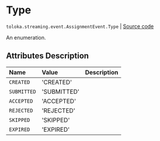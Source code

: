 # Type
`toloka.streaming.event.AssignmentEvent.Type` | [Source code](https://github.com/Toloka/toloka-kit/blob/v1.1.0.post1/src/streaming/event.py#L42)

An enumeration.

## Attributes Description

| Name | Value | Description |
| :------| :-----------| :----------| 
`CREATED`|'CREATED'|
`SUBMITTED`|'SUBMITTED'|
`ACCEPTED`|'ACCEPTED'|
`REJECTED`|'REJECTED'|
`SKIPPED`|'SKIPPED'|
`EXPIRED`|'EXPIRED'|
